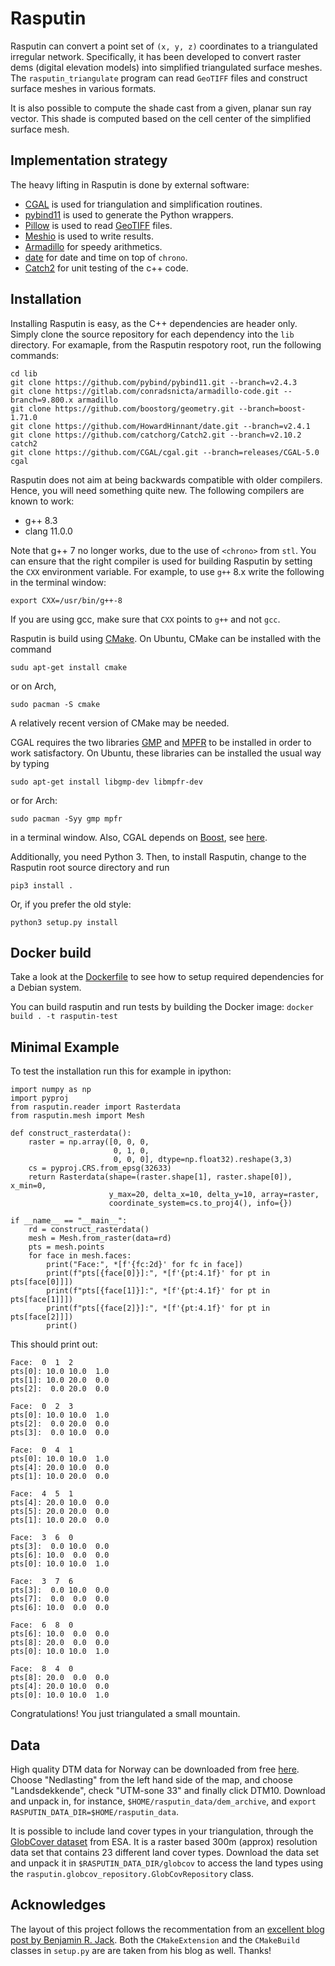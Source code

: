 # Rasputin

Rasputin can convert a point set of `(x, y, z)` coordinates to a triangulated
irregular network. Specifically, it has been developed to convert raster dems
(digital elevation models) into simplified triangulated surface meshes. The
`rasputin_triangulate` program can read `GeoTIFF` files and construct surface
meshes in various formats.

It is also possible to compute the shade cast from a given, planar sun ray
vector. This shade is computed based on the cell center of the simplified
surface mesh.

## Implementation strategy

The heavy lifting in Rasputin is done by external software:
 * [CGAL](https://www.cgal.org/) is used for triangulation and simplification
   routines.
 * [pybind11](https://pybind11.readthedocs.io/en/stable/) is used to generate
   the Python wrappers.
 * [Pillow](https://python-pillow.org/) is used to read
   [GeoTIFF](https://en.wikipedia.org/wiki/GeoTIFF) files.
 * [Meshio](https://github.com/nschloe/meshio) is used to write results.
 * [Armadillo](http://arma.sourceforge.net/) for speedy arithmetics.
 * [date](https://github.com/HowardHinnant/date) for date and time on top of `chrono`.
 * [Catch2](https://github.com/catchorg/Catch2) for unit testing of the c++ code.


## Installation

Installing Rasputin is easy, as the C++ dependencies are header only. Simply clone the source repository for each dependency into the `lib` directory.
For examaple, from the Rasputin respotory root, run the following commands:

```
cd lib
git clone https://github.com/pybind/pybind11.git --branch=v2.4.3
git clone https://gitlab.com/conradsnicta/armadillo-code.git --branch=9.800.x armadillo
git clone https://github.com/boostorg/geometry.git --branch=boost-1.71.0
git clone https://github.com/HowardHinnant/date.git --branch=v2.4.1
git clone https://github.com/catchorg/Catch2.git --branch=v2.10.2 catch2
git clone https://github.com/CGAL/cgal.git --branch=releases/CGAL-5.0 cgal
```

Rasputin does not aim at being backwards compatible with older compilers.
Hence, you will need something quite new. The following compilers are known to
work:
 * g++ 8.3
 * clang 11.0.0

Note that g++ 7 no longer works, due to the use of `<chrono>` from `stl`.
You can ensure that the right compiler is used for building Rasputin by setting the `CXX` environment variable.
For example, to use `g++` 8.x write the following in the terminal window:
```
export CXX=/usr/bin/g++-8
```
If you are using gcc, make sure that `CXX` points to `g++` and not `gcc`.

Rasputin is build using [CMake](https://cmake.org). On Ubuntu, CMake can be installed with the command
```
sudu apt-get install cmake
```
or on Arch,
```
sudo pacman -S cmake
```
A relatively recent version of CMake may be needed.

CGAL requires the two libraries [GMP](http://gmplib.org/) and
[MPFR](http://www.mpfr.org/) to be installed in order to work satisfactory. On
Ubuntu, these libraries can be installed the usual way by typing
```
sudo apt-get install libgmp-dev libmpfr-dev
```
or for Arch:
```
sudo pacman -Syy gmp mpfr
```
in a terminal window. Also, CGAL depends on [Boost](https://www.boost.org/),
see [here](https://doc.cgal.org/latest/Manual/installation.html#title21).

Additionally, you need Python 3.
Then, to install Rasputin, change to the Rasputin root source directory and run
```
pip3 install .
```
Or, if you prefer the old style:
```
python3 setup.py install
```


## Docker build
Take a look at the [Dockerfile](Dockerfile) to see how to setup required dependencies for a Debian system.

You can build rasputin and run tests by building the Docker image: `docker build . -t rasputin-test`


## Minimal Example
To test the installation run this for example in ipython:

```
import numpy as np
import pyproj
from rasputin.reader import Rasterdata
from rasputin.mesh import Mesh

def construct_rasterdata():
    raster = np.array([0, 0, 0, 
                       0, 1, 0, 
                       0, 0, 0], dtype=np.float32).reshape(3,3)
    cs = pyproj.CRS.from_epsg(32633)
    return Rasterdata(shape=(raster.shape[1], raster.shape[0]), x_min=0, 
                      y_max=20, delta_x=10, delta_y=10, array=raster,
                      coordinate_system=cs.to_proj4(), info={})

if __name__ == "__main__":
    rd = construct_rasterdata()
    mesh = Mesh.from_raster(data=rd)
    pts = mesh.points
    for face in mesh.faces:
        print("Face:", *[f'{fc:2d}' for fc in face])
        print(f"pts[{face[0]}]:", *[f'{pt:4.1f}' for pt in pts[face[0]]])
        print(f"pts[{face[1]}]:", *[f'{pt:4.1f}' for pt in pts[face[1]]])
        print(f"pts[{face[2]}]:", *[f'{pt:4.1f}' for pt in pts[face[2]]])
        print()
```

This should print out:
```
Face:  0  1  2
pts[0]: 10.0 10.0  1.0
pts[1]: 10.0 20.0  0.0
pts[2]:  0.0 20.0  0.0

Face:  0  2  3
pts[0]: 10.0 10.0  1.0
pts[2]:  0.0 20.0  0.0
pts[3]:  0.0 10.0  0.0

Face:  0  4  1
pts[0]: 10.0 10.0  1.0
pts[4]: 20.0 10.0  0.0
pts[1]: 10.0 20.0  0.0

Face:  4  5  1
pts[4]: 20.0 10.0  0.0
pts[5]: 20.0 20.0  0.0
pts[1]: 10.0 20.0  0.0

Face:  3  6  0
pts[3]:  0.0 10.0  0.0
pts[6]: 10.0  0.0  0.0
pts[0]: 10.0 10.0  1.0

Face:  3  7  6
pts[3]:  0.0 10.0  0.0
pts[7]:  0.0  0.0  0.0
pts[6]: 10.0  0.0  0.0

Face:  6  8  0
pts[6]: 10.0  0.0  0.0
pts[8]: 20.0  0.0  0.0
pts[0]: 10.0 10.0  1.0

Face:  8  4  0
pts[8]: 20.0  0.0  0.0
pts[4]: 20.0 10.0  0.0
pts[0]: 10.0 10.0  1.0
```
Congratulations! You just triangulated a small mountain.

## Data

High quality DTM data for Norway can be downloaded from free [here](https://hoydedata.no/LaserInnsyn/).
Choose "Nedlasting" from the left hand side of the map, and choose "Landsdekkende", check "UTM-sone 33"
and finally click DTM10. Download and unpack in, for instance, `$HOME/rasputin_data/dem_archive`, and
`export RASPUTIN_DATA_DIR=$HOME/rasputin_data`.

It is possible to include land cover types in your triangulation, through the 
[GlobCover dataset](http://due.esrin.esa.int/page_globcover.php) from ESA. It is a raster based 
300m (approx) resolution data set that contains 23 different land cover types. 
Download the data set and unpack it in `$RASPUTIN_DATA_DIR/globcov` to access the land types using
the `rasputin.globcov_repository.GlobCovRepository` class.

## Acknowledges

The layout of this project follows the recommentation from an [excellent blog
post by Benjamin R.
Jack](http://www.benjack.io/2018/02/02/python-cpp-revisited.html). Both the
`CMakeExtension` and the `CMakeBuild` classes in `setup.py` are are taken from
his blog as well. Thanks!
